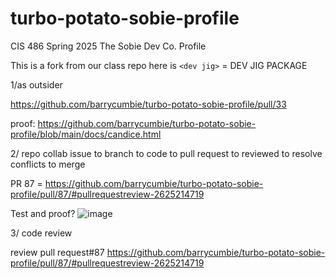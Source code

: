 # turbo-potato-sobie-profile
CIS 486 Spring 2025 The Sobie Dev Co. Profile 

This is a fork from our class repo here is `<dev jig>` =
DEV JIG PACKAGE

1/as outsider

https://github.com/barrycumbie/turbo-potato-sobie-profile/pull/33

proof: https://github.com/barrycumbie/turbo-potato-sobie-profile/blob/main/docs/candice.html

2/ repo collab issue to branch to code to pull request to reviewed to resolve conflicts to merge

PR 87 = https://github.com/barrycumbie/turbo-potato-sobie-profile/pull/87/#pullrequestreview-2625214719

Test and proof?
![image](https://github.com/user-attachments/assets/79d28085-ae34-47ef-b1ed-643957286f47)



3/ code review

review pull request#87 https://github.com/barrycumbie/turbo-potato-sobie-profile/pull/87/#pullrequestreview-2625214719
